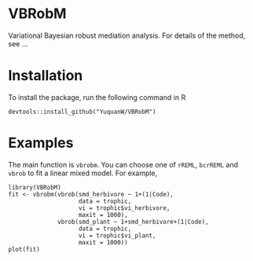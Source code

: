 # VBRobM
Variational Bayesian robust mediation analysis. For details of the method, see ...

# Installation
To install the package, run the following command in R
```
devtools::install_github("YuquanW/VBRobM")
```

# Examples
The main function is `vbrobm`. You can choose one of `rREML`, `bcrREML` and `vbrob` to fit a linear mixed model. For example,
```
library(VBRobM)
fit <- vbrobm(vbrob(smd_herbivore ~ 1+(1|Code),
                    data = trophic,
                    vi = trophic$vi_herbivore,
                    maxit = 1000),
              vbrob(smd_plant ~ 1+smd_herbivore+(1|Code),
                    data = trophic,
                    vi = trophic$vi_plant,
                    maxit = 1000))
plot(fit)
```
